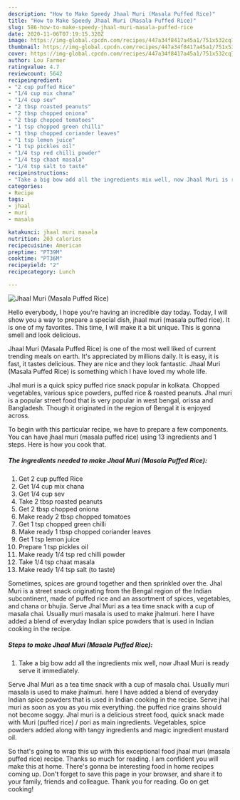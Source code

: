 ```yaml
---
description: "How to Make Speedy Jhaal Muri (Masala Puffed Rice)"
title: "How to Make Speedy Jhaal Muri (Masala Puffed Rice)"
slug: 586-how-to-make-speedy-jhaal-muri-masala-puffed-rice
date: 2020-11-06T07:19:15.320Z
image: https://img-global.cpcdn.com/recipes/447a34f8417a45a1/751x532cq70/jhaal-muri-masala-puffed-rice-recipe-main-photo.jpg
thumbnail: https://img-global.cpcdn.com/recipes/447a34f8417a45a1/751x532cq70/jhaal-muri-masala-puffed-rice-recipe-main-photo.jpg
cover: https://img-global.cpcdn.com/recipes/447a34f8417a45a1/751x532cq70/jhaal-muri-masala-puffed-rice-recipe-main-photo.jpg
author: Lou Farmer
ratingvalue: 4.7
reviewcount: 5642
recipeingredient:
- "2 cup puffed Rice"
- "1/4 cup mix chana"
- "1/4 cup sev"
- "2 tbsp roasted peanuts"
- "2 tbsp chopped oniona"
- "2 tbsp chopped tomatoes"
- "1 tsp chopped green chilli"
- "1 tbsp chopped coriander leaves"
- "1 tsp lemon juice"
- "1 tsp pickles oil"
- "1/4 tsp red chilli powder"
- "1/4 tsp chaat masala"
- "1/4 tsp salt to taste"
recipeinstructions:
- "Take a big bow add all the ingredients mix well, now Jhaal Muri is ready serve it immediately."
categories:
- Recipe
tags:
- jhaal
- muri
- masala

katakunci: jhaal muri masala 
nutrition: 203 calories
recipecuisine: American
preptime: "PT39M"
cooktime: "PT36M"
recipeyield: "2"
recipecategory: Lunch

---
```



![Jhaal Muri (Masala Puffed Rice)](https://img-global.cpcdn.com/recipes/447a34f8417a45a1/751x532cq70/jhaal-muri-masala-puffed-rice-recipe-main-photo.jpg)

Hello everybody, I hope you're having an incredible day today. Today, I will show you a way to prepare a special dish, jhaal muri (masala puffed rice). It is one of my favorites. This time, I will make it a bit unique. This is gonna smell and look delicious.

Jhaal Muri (Masala Puffed Rice) is one of the most well liked of current trending meals on earth. It's appreciated by millions daily. It is easy, it is fast, it tastes delicious. They are nice and they look fantastic. Jhaal Muri (Masala Puffed Rice) is something which I have loved my whole life.

Jhal muri is a quick spicy puffed rice snack popular in kolkata. Chopped vegetables, various spice powders, puffed rice &amp; roasted peanuts. Jhal muri is a popular street food that is very popular in west bengal, orissa and Bangladesh. Though it originated in the region of Bengal it is enjoyed across.


To begin with this particular recipe, we have to prepare a few components. You can have jhaal muri (masala puffed rice) using 13 ingredients and 1 steps. Here is how you cook that.

<!--inarticleads1-->

##### The ingredients needed to make Jhaal Muri (Masala Puffed Rice):

1. Get 2 cup puffed Rice
1. Get 1/4 cup mix chana
1. Get 1/4 cup sev
1. Take 2 tbsp roasted peanuts
1. Get 2 tbsp chopped oniona
1. Make ready 2 tbsp chopped tomatoes
1. Get 1 tsp chopped green chilli
1. Make ready 1 tbsp chopped coriander leaves
1. Get 1 tsp lemon juice
1. Prepare 1 tsp pickles oil
1. Make ready 1/4 tsp red chilli powder
1. Take 1/4 tsp chaat masala
1. Make ready 1/4 tsp salt (to taste)


Sometimes, spices are ground together and then sprinkled over the. Jhal Muri is a street snack originating from the Bengal region of the Indian subcontinent, made of puffed rice and an assortment of spices, vegetables, and chana or bhujia. Serve Jhal Muri as a tea time snack with a cup of masala chai. Usually muri masala is used to make jhalmuri. here I have added a blend of everyday Indian spice powders that is used in Indian cooking in the recipe. 

<!--inarticleads2-->

##### Steps to make Jhaal Muri (Masala Puffed Rice):

1. Take a big bow add all the ingredients mix well, now Jhaal Muri is ready serve it immediately.


Serve Jhal Muri as a tea time snack with a cup of masala chai. Usually muri masala is used to make jhalmuri. here I have added a blend of everyday Indian spice powders that is used in Indian cooking in the recipe. Serve jhal muri as soon as you as you mix everything. the puffed rice grains should not become soggy. Jhal muri is a delicious street food, quick snack made with Muri (puffed rice) / pori as main ingredients. Vegetables, spice powders added along with tangy ingredients and magic ingredient mustard oil. 

So that's going to wrap this up with this exceptional food jhaal muri (masala puffed rice) recipe. Thanks so much for reading. I am confident you will make this at home. There's gonna be interesting food in home recipes coming up. Don't forget to save this page in your browser, and share it to your family, friends and colleague. Thank you for reading. Go on get cooking!
